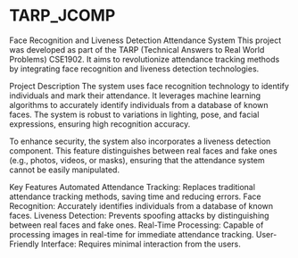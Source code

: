 # TARP_JCOMP
Face Recognition and Liveness Detection Attendance System
This project was developed as part of the TARP (Technical Answers to Real World Problems) CSE1902. It aims to revolutionize attendance tracking methods by integrating face recognition and liveness detection technologies.

Project Description
The system uses face recognition technology to identify individuals and mark their attendance. It leverages machine learning algorithms to accurately identify individuals from a database of known faces. The system is robust to variations in lighting, pose, and facial expressions, ensuring high recognition accuracy.

To enhance security, the system also incorporates a liveness detection component. This feature distinguishes between real faces and fake ones (e.g., photos, videos, or masks), ensuring that the attendance system cannot be easily manipulated.

Key Features
Automated Attendance Tracking: Replaces traditional attendance tracking methods, saving time and reducing errors.
Face Recognition: Accurately identifies individuals from a database of known faces.
Liveness Detection: Prevents spoofing attacks by distinguishing between real faces and fake ones.
Real-Time Processing: Capable of processing images in real-time for immediate attendance tracking.
User-Friendly Interface: Requires minimal interaction from the users.
